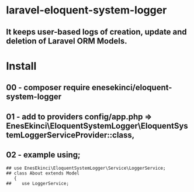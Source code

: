 # laravel-eloquent-system-logger

## It keeps user-based logs of creation, update and deletion of Laravel ORM Models.

# Install
## 00 - composer require enesekinci/eloquent-system-logger
## 01 - add to providers config/app.php  => EnesEkinci\EloquentSystemLogger\EloquentSystemLoggerServiceProvider::class,
## 02 - example using;
    
    ## use EnesEkinci\EloquentSystemLogger\Service\LoggerService;
    ## class About extends Model
       {
    ##    use LoggerService;
   
